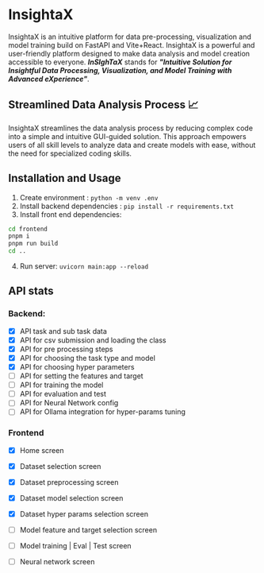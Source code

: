 # InsightaX

InsightaX is an intuitive platform for data pre-processing, visualization and model training build on FastAPI and
Vite+React. InsightaX is a powerful and user-friendly platform designed to make data analysis and model creation accessible to everyone. ***InSIghTaX*** stands for ***"Intuitive Solution for Insightful Data Processing, Visualization, and Model Training with Advanced eXperience"***.

## Streamlined Data Analysis Process 📈

InsightaX streamlines the data analysis process by reducing complex code into a simple and intuitive GUI-guided solution. This approach empowers users of all skill levels to analyze data and create models with ease, without the need for specialized coding skills.

## Installation and Usage

1. Create environment : `python -m venv .env`
2. Install backend dependencies : `pip install -r requirements.txt`
3. Install front end dependencies:
```bash
cd frontend
pnpm i
pnpm run build
cd ..
```
4. Run server: `uvicorn main:app --reload`



## API stats

### Backend:
- [x] API task and sub task data
- [x] API for csv submission and loading the class
- [x] API for pre processing steps
- [x] API for choosing the task type and model
- [x] API for choosing hyper parameters
- [ ] API for setting the features and target
- [ ] API for training the model
- [ ] API for evaluation and test
- [ ] API for Neural Network config
- [ ] API for Ollama integration for hyper-params tuning

### Frontend
- [x] Home screen
- [x] Dataset selection screen
- [x] Dataset preprocessing screen
- [x] Dataset model selection screen
- [x] Dataset hyper params selection screen
- [ ] Model feature and target selection screen
- [ ] Model training | Eval | Test screen
- [ ] Neural network screen

